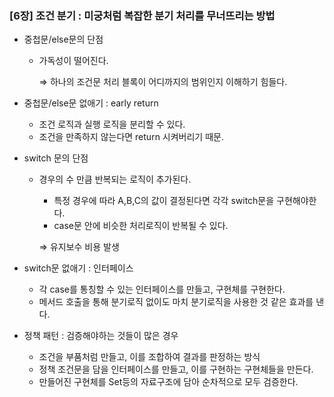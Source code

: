 ### [6장] 조건 분기 : 미궁처럼 복잡한 분기 처리를 무너뜨리는 방법

- 중첩문/else문의 단점
    - 가독성이 떨어진다.

      ⇒ 하나의 조건문 처리 블록이 어디까지의 범위인지 이해하기 힘들다. 


- 중첩문/else문 없애기 : early return
    - 조건 로직과 실행 로직을 분리할 수 있다.
    - 조건을 만족하지 않는다면 return 시켜버리기 때문.


- switch 문의 단점
    - 경우의 수 만큼 반복되는 로직이 추가된다.
        - 특정 경우에 따라 A,B,C의 값이 결정된다면 각각 switch문을 구현해야한다.
        - case문 안에 비슷한 처리로직이 반복될 수 있다.

      ⇒ 유지보수 비용 발생


- switch문 없애기 : 인터페이스
    - 각 case를 통칭할 수 있는 인터페이스를 만들고, 구현체를 구현한다.
    - 메서드 호출을 통해 분기로직 없이도 마치 분기로직을 사용한 것 같은 효과를 낸다.


- 정책 패턴 : 검증해야하는 것들이 많은 경우
    - 조건을 부품처럼 만들고, 이를 조합하여 결과를 판정하는 방식
    - 정책 조건문을 담을 인터페이스를 만들고, 이를 구현하는 구현체들을 만든다.
    - 만들어진 구현체를 Set등의 자료구조에 담아 순차적으로 모두 검증한다.
